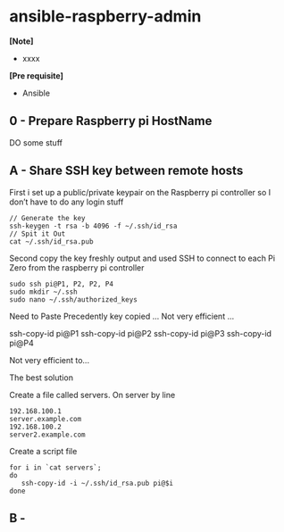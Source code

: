 # ansible-raspberry-admin

**[Note]**
- xxxx

**[Pre requisite]**
- Ansible


## 0 - Prepare Raspberry pi HostName

DO some stuff


## A - Share SSH key between remote hosts
First i set up a public/private keypair on the Raspberry pi controller so I don’t have to do any login stuff

    // Generate the key
    ssh-keygen -t rsa -b 4096 -f ~/.ssh/id_rsa
    // Spit it Out
    cat ~/.ssh/id_rsa.pub
    
Second copy the key freshly output and used SSH to connect to each Pi Zero from the raspberry pi controller

    sudo ssh pi@P1, P2, P2, P4
    sudo mkdir ~/.ssh
    sudo nano ~/.ssh/authorized_keys

Need to Paste Precedently key copied ... Not very efficient ...

ssh-copy-id pi@P1
ssh-copy-id pi@P2
ssh-copy-id pi@P3
ssh-copy-id pi@P4

Not very efficient to...

The best solution

Create a file called servers. On server by line

    192.168.100.1
    server.example.com
    192.168.100.2
    server2.example.com
    
Create a script file

    for i in `cat servers`;
    do
       ssh-copy-id -i ~/.ssh/id_rsa.pub pi@$i
    done

## B - 
